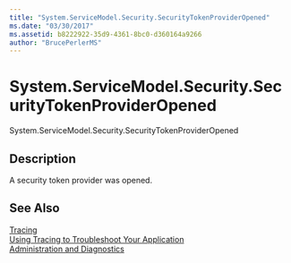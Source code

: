 ```yaml
---
title: "System.ServiceModel.Security.SecurityTokenProviderOpened"
ms.date: "03/30/2017"
ms.assetid: b8222922-35d9-4361-8bc0-d360164a9266
author: "BrucePerlerMS"
---
```

# System.ServiceModel.Security.SecurityTokenProviderOpened
System.ServiceModel.Security.SecurityTokenProviderOpened  
  
## Description  
 A security token provider was opened.  
  
## See Also  
 [Tracing](../../../../../docs/framework/wcf/diagnostics/tracing/index.md)  
 [Using Tracing to Troubleshoot Your Application](../../../../../docs/framework/wcf/diagnostics/tracing/using-tracing-to-troubleshoot-your-application.md)  
 [Administration and Diagnostics](../../../../../docs/framework/wcf/diagnostics/index.md)
